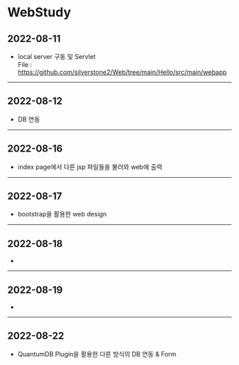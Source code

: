 # WebStudy
## 2022-08-11
- local server 구동 및 Servlet<br>
  File : https://github.com/silverstone2/Web/tree/main/Hello/src/main/webapp
-----------------------------------------
## 2022-08-12
- DB 연동
-----------------------------------------
## 2022-08-16
- index page에서 다른 jsp 파일들을 불러와 web에 출력
-----------------------------------------
## 2022-08-17
- bootstrap을 활용한 web design
-----------------------------------------
## 2022-08-18
- 
-----------------------------------------
## 2022-08-19
- 
-----------------------------------------
## 2022-08-22
- QuantumDB Plugin을 활용한 다른 방식의 DB 연동 & Form 
